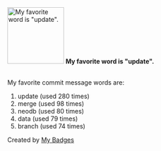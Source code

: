 <img src="https://my-badges.github.io/my-badges/favorite-word.png" alt="My favorite word is &quot;update&quot;." title="My favorite word is &quot;update&quot;." width="128">
<strong>My favorite word is &quot;update&quot;.</strong>
<br><br>

My favorite commit message words are:

1. update (used 280 times)
2. merge (used 98 times)
3. neodb (used 80 times)
4. data (used 79 times)
5. branch (used 74 times)


Created by <a href="https://github.com/my-badges/my-badges">My Badges</a>